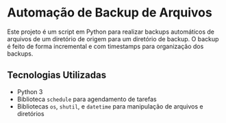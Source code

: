 # Automação de Backup de Arquivos

Este projeto é um script em Python para realizar backups automáticos de arquivos de um diretório de origem para um diretório de backup. O backup é feito de forma incremental e com timestamps para organização dos backups.

## Tecnologias Utilizadas
- Python 3
- Biblioteca `schedule` para agendamento de tarefas
- Bibliotecas `os`, `shutil`, e `datetime` para manipulação de arquivos e diretórios


